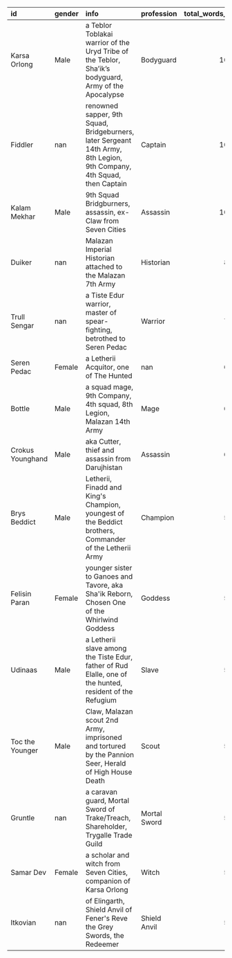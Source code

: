 | id               | gender   | info                                                                                                                  | profession   |   total_words_count |   books_appearance |   first_book_appearance |   last_book_appearance | affiliation_first      | race_first   |    degree |   closeness |   betweenness |   eigenvector |   pagerank |   core_number |   k_clique_percolation |   louvain_community |   asyn_lpa_community |
|:-----------------|:---------|:----------------------------------------------------------------------------------------------------------------------|:-------------|--------------------:|-------------------:|------------------------:|-----------------------:|:-----------------------|:-------------|----------:|------------:|--------------:|--------------:|-----------:|--------------:|-----------------------:|--------------------:|---------------------:|
| Karsa Orlong     | Male     | a Teblor Toblakai warrior of the Uryd Tribe of the Teblor, Sha’ik’s bodyguard, Army of the Apocalypse                 | Bodyguard    |              106663 |                  5 |                       4 |                     10 | Army of the Apocalypse | Teblor       | 0.0415584 |    0.357541 |    0.0421588  |     0.039982  | 0.00451436 |            12 |                      1 |                   3 |                   28 |
| Fiddler          | nan      | renowned sapper, 9th Squad, Bridgeburners, later Sergeant 14th Army, 8th Legion, 9th Company, 4th Squad, then Captain | Captain      |              103197 |                  6 |                       2 |                     10 | Malazan Empire         | Human        | 0.12987   |    0.421496 |    0.0686403  |     0.224605  | 0.00921249 |            15 |                      1 |                   7 |                    0 |
| Kalam Mekhar     | Male     | 9th Squad Bridgburners, assassin,  ex-Claw from Seven Cities                                                          | Assassin     |              102930 |                  5 |                       1 |                     10 | Malazan Empire         | Human        | 0.0779221 |    0.397353 |    0.0284638  |     0.140003  | 0.006363   |            14 |                      1 |                   1 |                    0 |
| Duiker           | nan      | Malazan Imperial Historian attached to the Malazan 7th Army                                                           | Historian    |               89659 |                  2 |                       2 |                      8 | Malazan Empire         | Human        | 0.0636364 |    0.363138 |    0.0169033  |     0.103577  | 0.00500431 |            14 |                      1 |                   6 |                   24 |
| Trull Sengar     | nan      | a Tiste Edur warrior, master of spear-fighting, betrothed to Seren Pedac                                              | Warrior      |               73101 |                  4 |                       4 |                      7 | nan                    | Tiste Edur   | 0.0701299 |    0.368914 |    0.0449158  |     0.040935  | 0.0067595  |            11 |                     15 |                   9 |                   16 |
| Seren Pedac      | Female   | a Letherii Acquitor, one of The Hunted                                                                                | nan          |               66767 |                  3 |                       5 |                      9 | Kingdom of Lether      | Human        | 0.0350649 |    0.348804 |    0.0185114  |     0.0214968 | 0.00375471 |            10 |                      2 |                   8 |                   16 |
| Bottle           | Male     | a squad mage, 9th Company, 4th squad, 8th Legion, Malazan 14th Army                                                   | Mage         |               62131 |                  5 |                       4 |                     10 | Malazan Empire         | Human        | 0.0727273 |    0.382803 |    0.0109678  |     0.158942  | 0.00467658 |            15 |                      1 |                   7 |                    0 |
| Crokus Younghand | Male     | aka Cutter, thief and assassin from Darujhistan                                                                       | Assassin     |               61068 |                  5 |                       1 |                     10 | Darujhistan            | Human        | 0.0584416 |    0.377354 |    0.028471   |     0.0690289 | 0.00536924 |            14 |                      7 |                   1 |                    0 |
| Brys Beddict     | Male     | Letherii, Finadd and King's Champion, youngest of the Beddict brothers, Commander of the Letherii Army                | Champion     |               58943 |                  4 |                       5 |                     10 | Kingdom of Lether      | Human        | 0.074026  |    0.383198 |    0.0469647  |     0.0788487 | 0.00696695 |            13 |                     16 |                   8 |                   15 |
| Felisin Paran    | Female   | younger sister to Ganoes and Tavore, aka Sha'ik Reborn, Chosen One of the Whirlwind Goddess                           | Goddess      |               58060 |                  2 |                       2 |                      4 | Malazan Empire         | Human        | 0.0337662 |    0.351613 |    0.00515066 |     0.0569469 | 0.0026777  |            13 |                      1 |                   6 |                   33 |
| Udinaas          | Male     | a Letherii slave among the Tiste Edur, father of Rud Elalle, one of the hunted, resident of the Refugium              | Slave        |               57810 |                  4 |                       5 |                     10 | Kingdom of Lether      | Human        | 0.0441558 |    0.33986  |    0.0111675  |     0.0186426 | 0.00420627 |            10 |                      2 |                   8 |                   16 |
| Toc the Younger  | Male     | Claw, Malazan scout 2nd Army, imprisoned and tortured by the Pannion Seer, Herald of High House Death                 | Scout        |               55955 |                  6 |                       1 |                     10 | Malazan Empire         | Human        | 0.0168831 |    0.330478 |    0.00444924 |     0.0183726 | 0.00180215 |             6 |                     -1 |                   5 |                    3 |
| Gruntle          | nan      | a caravan guard, Mortal Sword of Trake/Treach, Shareholder, Trygalle Trade Guild                                      | Mortal Sword |               53110 |                  3 |                       3 |                     10 | Trygalle Trade Guild   | Human        | 0.0688312 |    0.371127 |    0.0428485  |     0.0623925 | 0.00635134 |            14 |                     11 |                   5 |                   26 |
| Samar Dev        | Female   | a scholar and witch from Seven Cities, companion of Karsa Orlong                                                      | Witch        |               50784 |                  4 |                       6 |                     10 | nan                    | Human        | 0.012987  |    0.319249 |    0.0010163  |     0.0118172 | 0.00135817 |             7 |                     -1 |                   8 |                   28 |
| Itkovian         | nan      | of Elingarth, Shield Anvil of Fener's Reve the Grey Swords, the Redeemer                                              | Shield Anvil |               50290 |                  2 |                       3 |                      8 | nan                    | Human        | 0.0363636 |    0.348804 |    0.0165799  |     0.0458782 | 0.00380697 |            13 |                      4 |                   1 |                   27 |

